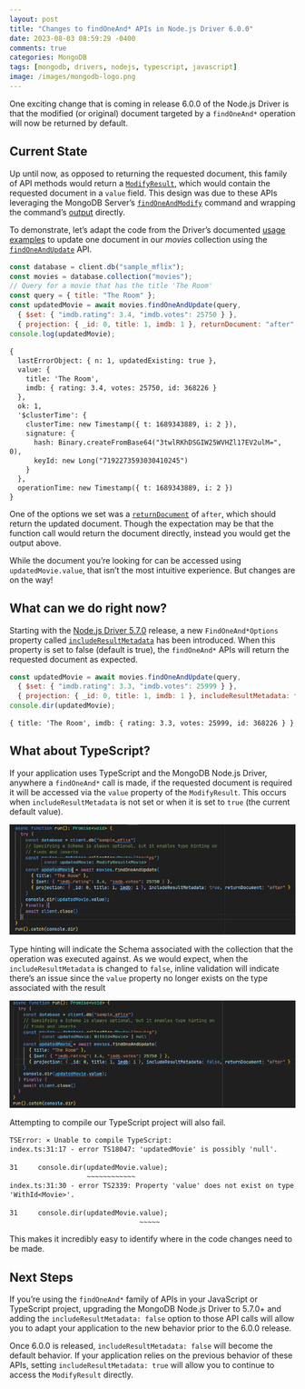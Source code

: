 ```yaml
---
layout: post
title: "Changes to findOneAnd* APIs in Node.js Driver 6.0.0"
date: 2023-08-03 08:59:29 -0400
comments: true
categories: MongoDB
tags: [mongodb, drivers, nodejs, typescript, javascript]
image: /images/mongodb-logo.png
---
```


One exciting change that is coming in release 6.0.0 of the Node.js Driver is that the modified (or original) document targeted by a `findOneAnd*` operation will now be returned by default.

## Current State

Up until now, as opposed to returning the requested document, this family of API methods would return a [`ModifyResult`](https://mongodb.github.io/node-mongodb-native/5.7/interfaces/ModifyResult.html), which would contain the requested document in a `value` field. This design was due to these APIs leveraging the MongoDB Server’s [`findOneAndModify`](https://www.mongodb.com/docs/manual/reference/command/findAndModify/) command and wrapping the command’s [output](https://www.mongodb.com/docs/manual/reference/command/findAndModify/#output) directly.

To demonstrate, let’s adapt the code from the Driver’s documented [usage examples](https://www.mongodb.com/docs/drivers/node/current/usage-examples/) to update one document in our _movies_ collection using the [`findOneAndUpdate`](https://mongodb.github.io/node-mongodb-native/5.7/classes/Collection.html#findOneAndUpdate) API.

```js
const database = client.db("sample_mflix");
const movies = database.collection("movies");
// Query for a movie that has the title 'The Room'
const query = { title: "The Room" };
const updatedMovie = await movies.findOneAndUpdate(query,
  { $set: { "imdb.rating": 3.4, "imdb.votes": 25750 } },
  { projection: { _id: 0, title: 1, imdb: 1 }, returnDocument: "after" });
console.log(updatedMovie);
```
```
{
  lastErrorObject: { n: 1, updatedExisting: true },
  value: {
    title: 'The Room',
    imdb: { rating: 3.4, votes: 25750, id: 368226 }
  },
  ok: 1,
  '$clusterTime': {
    clusterTime: new Timestamp({ t: 1689343889, i: 2 }),
    signature: {
      hash: Binary.createFromBase64("3twlRKhDSGIW25WVHZl17EV2ulM=", 0),
      keyId: new Long("7192273593030410245")
    }
  },
  operationTime: new Timestamp({ t: 1689343889, i: 2 })
}
```

One of the options we set was a [`returnDocument`](https://mongodb.github.io/node-mongodb-native/5.7/interfaces/FindOneAndUpdateOptions.html#returnDocument) of `after`, which should return the updated document. Though the expectation may be that the function call would return the document directly, instead you would get the output above.

While the document you’re looking for can be accessed using `updatedMovie.value`, that isn’t the most intuitive experience. But changes are on the way!

## What can we do right now?

Starting with the [Node.js Driver 5.7.0](https://github.com/mongodb/node-mongodb-native/releases/tag/v5.7.0) release, a new `FindOneAnd*Options` property called [`includeResultMetadata`](https://mongodb.github.io/node-mongodb-native/5.7/interfaces/FindOneAndUpdateOptions.html#includeResultMetadata) has been introduced. When this property is set to false (default is true), the `findOneAnd*` APIs will return the requested document as expected.

```js
const updatedMovie = await movies.findOneAndUpdate(query,
  { $set: { "imdb.rating": 3.3, "imdb.votes": 25999 } },
  { projection: { _id: 0, title: 1, imdb: 1 }, includeResultMetadata: false });
console.dir(updatedMovie);
```
```
{ title: 'The Room', imdb: { rating: 3.3, votes: 25999, id: 368226 } }
```

## What about TypeScript?

If your application uses TypeScript and the MongoDB Node.js Driver, anywhere a `findOneAnd*` call is made, if the requested document is required it will be accessed via the `value` property of the `ModifyResult`. This occurs when `includeResultMetadata` is not set or when it is set to `true` (the current default value).

![](/images/product1605-02.png)

Type hinting will indicate the Schema associated with the collection that the operation was executed against. As we would expect, when the `includeResultMetadata` is changed to `false`, inline validation will indicate there’s an issue since the `value` property no longer exists on the type associated with the result

![](/images/product1605-01.png)

Attempting to compile our TypeScript project will also fail.
```
TSError: ⨯ Unable to compile TypeScript:
index.ts:31:17 - error TS18047: 'updatedMovie' is possibly 'null'.

31     console.dir(updatedMovie.value);
                   ~~~~~~~~~~~~
index.ts:31:30 - error TS2339: Property 'value' does not exist on type 'WithId<Movie>'.

31     console.dir(updatedMovie.value);
                                ~~~~~
```

This makes it incredibly easy to identify where in the code changes need to be made.

## Next Steps

If you’re using the `findOneAnd*` family of APIs in your JavaScript or TypeScript project, upgrading the MongoDB Node.js Driver to 5.7.0+ and adding the `includeResultMetadata: false` option to those API calls will allow you to adapt your application to the new behavior prior to the 6.0.0 release.

Once 6.0.0 is released, `includeResultMetadata: false` will become the default behavior. If your application relies on the previous behavior of these APIs, setting `includeResultMetadata: true` will allow you to continue to access the `ModifyResult` directly.